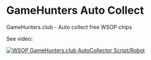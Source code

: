 # GameHunters Auto Collect

GameHunters.club - Auto collect free WSOP chips

See video:

[![WSOP GameHunters.club AutoCollector Script/Robot](http://img.youtube.com/vi/lhInACF2nPA/0.jpg)](https://youtu.be/lhInACF2nPA "WSOP GameHunters.club AutoCollector Script/Robot")
